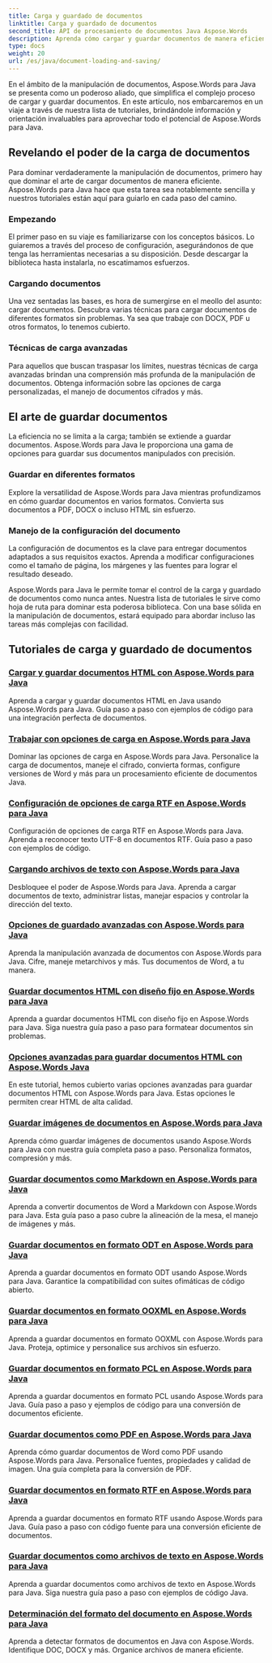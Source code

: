 ```yaml
---
title: Carga y guardado de documentos
linktitle: Carga y guardado de documentos
second_title: API de procesamiento de documentos Java Aspose.Words
description: Aprenda cómo cargar y guardar documentos de manera eficiente usando Aspose.Words para Java en nuestra lista completa de tutoriales. Domine la manipulación de documentos con facilidad.
type: docs
weight: 20
url: /es/java/document-loading-and-saving/
---
```



En el ámbito de la manipulación de documentos, Aspose.Words para Java se presenta como un poderoso aliado, que simplifica el complejo proceso de cargar y guardar documentos. En este artículo, nos embarcaremos en un viaje a través de nuestra lista de tutoriales, brindándole información y orientación invaluables para aprovechar todo el potencial de Aspose.Words para Java.

## Revelando el poder de la carga de documentos

Para dominar verdaderamente la manipulación de documentos, primero hay que dominar el arte de cargar documentos de manera eficiente. Aspose.Words para Java hace que esta tarea sea notablemente sencilla y nuestros tutoriales están aquí para guiarlo en cada paso del camino.

### Empezando

El primer paso en su viaje es familiarizarse con los conceptos básicos. Lo guiaremos a través del proceso de configuración, asegurándonos de que tenga las herramientas necesarias a su disposición. Desde descargar la biblioteca hasta instalarla, no escatimamos esfuerzos.

### Cargando documentos

Una vez sentadas las bases, es hora de sumergirse en el meollo del asunto: cargar documentos. Descubra varias técnicas para cargar documentos de diferentes formatos sin problemas. Ya sea que trabaje con DOCX, PDF u otros formatos, lo tenemos cubierto.

### Técnicas de carga avanzadas

Para aquellos que buscan traspasar los límites, nuestras técnicas de carga avanzadas brindan una comprensión más profunda de la manipulación de documentos. Obtenga información sobre las opciones de carga personalizadas, el manejo de documentos cifrados y más.

## El arte de guardar documentos

La eficiencia no se limita a la carga; también se extiende a guardar documentos. Aspose.Words para Java le proporciona una gama de opciones para guardar sus documentos manipulados con precisión.

### Guardar en diferentes formatos

Explore la versatilidad de Aspose.Words para Java mientras profundizamos en cómo guardar documentos en varios formatos. Convierta sus documentos a PDF, DOCX o incluso HTML sin esfuerzo.

### Manejo de la configuración del documento

La configuración de documentos es la clave para entregar documentos adaptados a sus requisitos exactos. Aprenda a modificar configuraciones como el tamaño de página, los márgenes y las fuentes para lograr el resultado deseado.

Aspose.Words para Java le permite tomar el control de la carga y guardado de documentos como nunca antes. Nuestra lista de tutoriales le sirve como hoja de ruta para dominar esta poderosa biblioteca. Con una base sólida en la manipulación de documentos, estará equipado para abordar incluso las tareas más complejas con facilidad.

## Tutoriales de carga y guardado de documentos
### [Cargar y guardar documentos HTML con Aspose.Words para Java](./loading-and-saving-html-documents/)
Aprenda a cargar y guardar documentos HTML en Java usando Aspose.Words para Java. Guía paso a paso con ejemplos de código para una integración perfecta de documentos.
### [Trabajar con opciones de carga en Aspose.Words para Java](./using-load-options/)
Dominar las opciones de carga en Aspose.Words para Java. Personalice la carga de documentos, maneje el cifrado, convierta formas, configure versiones de Word y más para un procesamiento eficiente de documentos Java.
### [Configuración de opciones de carga RTF en Aspose.Words para Java](./configuring-rtf-load-options/)
Configuración de opciones de carga RTF en Aspose.Words para Java. Aprenda a reconocer texto UTF-8 en documentos RTF. Guía paso a paso con ejemplos de código.
### [Cargando archivos de texto con Aspose.Words para Java](./loading-text-files/)
Desbloquee el poder de Aspose.Words para Java. Aprenda a cargar documentos de texto, administrar listas, manejar espacios y controlar la dirección del texto.
### [Opciones de guardado avanzadas con Aspose.Words para Java](./advance-saving-options/)
Aprenda la manipulación avanzada de documentos con Aspose.Words para Java. Cifre, maneje metarchivos y más. Tus documentos de Word, a tu manera.
### [Guardar documentos HTML con diseño fijo en Aspose.Words para Java](./saving-html-documents-with-fixed-layout/)
Aprenda a guardar documentos HTML con diseño fijo en Aspose.Words para Java. Siga nuestra guía paso a paso para formatear documentos sin problemas.
### [Opciones avanzadas para guardar documentos HTML con Aspose.Words Java](./advance-html-documents-saving-options/)
En este tutorial, hemos cubierto varias opciones avanzadas para guardar documentos HTML con Aspose.Words para Java. Estas opciones le permiten crear HTML de alta calidad.
### [Guardar imágenes de documentos en Aspose.Words para Java](./saving-images-from-documents/)
Aprenda cómo guardar imágenes de documentos usando Aspose.Words para Java con nuestra guía completa paso a paso. Personaliza formatos, compresión y más.
### [Guardar documentos como Markdown en Aspose.Words para Java](./saving-documents-as-markdown/)
Aprenda a convertir documentos de Word a Markdown con Aspose.Words para Java. Esta guía paso a paso cubre la alineación de la mesa, el manejo de imágenes y más.
### [Guardar documentos en formato ODT en Aspose.Words para Java](./saving-documents-as-odt-format/)
Aprenda a guardar documentos en formato ODT usando Aspose.Words para Java. Garantice la compatibilidad con suites ofimáticas de código abierto. 
### [Guardar documentos en formato OOXML en Aspose.Words para Java](./saving-documents-as-ooxml-format/)
Aprenda a guardar documentos en formato OOXML con Aspose.Words para Java. Proteja, optimice y personalice sus archivos sin esfuerzo. 
### [Guardar documentos en formato PCL en Aspose.Words para Java](./saving-documents-as-pcl-format/)
Aprenda a guardar documentos en formato PCL usando Aspose.Words para Java. Guía paso a paso y ejemplos de código para una conversión de documentos eficiente.
### [Guardar documentos como PDF en Aspose.Words para Java](./saving-documents-as-pdf/)
Aprenda cómo guardar documentos de Word como PDF usando Aspose.Words para Java. Personalice fuentes, propiedades y calidad de imagen. Una guía completa para la conversión de PDF.
### [Guardar documentos en formato RTF en Aspose.Words para Java](./saving-documents-as-rtf-format/)
Aprenda a guardar documentos en formato RTF usando Aspose.Words para Java. Guía paso a paso con código fuente para una conversión eficiente de documentos.
### [Guardar documentos como archivos de texto en Aspose.Words para Java](./saving-documents-as-text-files/)
Aprenda a guardar documentos como archivos de texto en Aspose.Words para Java. Siga nuestra guía paso a paso con ejemplos de código Java.
### [Determinación del formato del documento en Aspose.Words para Java](./determining-document-format/)
Aprenda a detectar formatos de documentos en Java con Aspose.Words. Identifique DOC, DOCX y más. Organice archivos de manera eficiente.